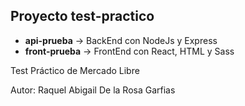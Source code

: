 ## Proyecto test-practico

* **api-prueba** -> BackEnd con NodeJs y Express
* **front-prueba** -> FrontEnd con React, HTML y Sass

Test Práctico de Mercado Libre

Autor: Raquel Abigail De la Rosa Garfias
 
